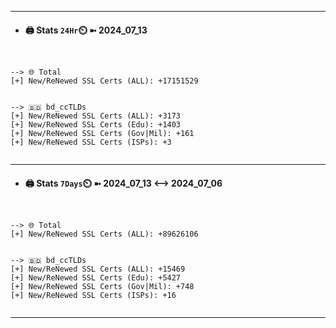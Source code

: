 

---
- #### 🖨️ **Stats** `24Hr`⏲️ ➼ 2024_07_13
```console


--> 🌐 Total
[+] New/ReNewed SSL Certs (ALL): +17151529


--> 🇧🇩 bd_ccTLDs
[+] New/ReNewed SSL Certs (ALL): +3173
[+] New/ReNewed SSL Certs (Edu): +1403
[+] New/ReNewed SSL Certs (Gov|Mil): +161
[+] New/ReNewed SSL Certs (ISPs): +3


```

---
- #### 🖨️ **Stats** `7Days`⏲️ ➼ 2024_07_13 <--> 2024_07_06
```console


--> 🌐 Total
[+] New/ReNewed SSL Certs (ALL): +89626106


--> 🇧🇩 bd_ccTLDs
[+] New/ReNewed SSL Certs (ALL): +15469
[+] New/ReNewed SSL Certs (Edu): +5427
[+] New/ReNewed SSL Certs (Gov|Mil): +748
[+] New/ReNewed SSL Certs (ISPs): +16


```

---

